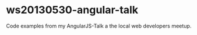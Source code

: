 ws20130530-angular-talk
=======================

Code examples from my AngularJS-Talk a the local web developers meetup.
